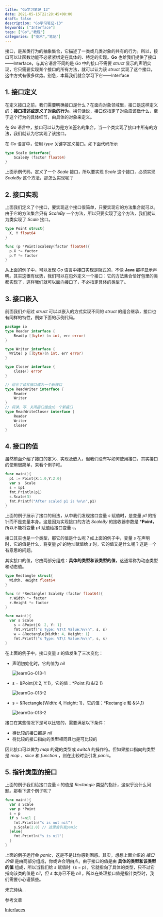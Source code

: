 ```yaml
---
title: "Go学习笔记 13"
date: 2021-05-15T22:28:45+08:00
draft: false
description: "Go学习笔记-13"
keywords: ["Interface"]
tags: ["Go","教程"]
categories: ["技术","笔记"]
---
```


接口，是某类行为的抽象集合，它描述了一类或几类对象的共有的行为。所以，接口可以让函数功能不必紧紧绑定在具体的、特定的实现。**Go** 也给我们提供了接口——Interface，与其它语言不同的是 *Go* 中的接口不需要 *struct* 显示的声明实现，它只需要实现某个接口的所有方法，就可以认为该 *struct* 实现了这个接口，这中方式有很多优势。别急，本篇我们就会学习下它——Interface

<!--more-->

## 1. 接口定义

在定义接口之前，我们需要明确接口是什么？在面向对象领域里，接口是这样定义的：**接口描述或定义了对象的行为**。换句话说，接口仅指定了对象应该做什么，至于这个行为的具体细节，由具体的对象来定义。

在 *Go* 语言中，接口可以认为是方法签名的集合。当一个类实现了接口中所有的方法，我们就认为它实现了该接口。

在 *Go* 语言中，使用 *type* 关键字定义接口。如下面代码所示

```go
type Scale interface{
    ScaleBy (factor float64)
}
```

上面示例代码，定义了一个 *Scale* 接口，所以要实现 *Scale* 这个接口，必须实现 *ScaleBy* 这个方法，那怎么实现呢？

## 2. 接口实现

上面我们定义了个接口，要实现这个接口很简单，只要实现它的方法集合就可以。由于它的方法集合只有 *ScaleBy* 一个方法，所以只要实现了这个方法，我们就认为类实现了 *Scale* 接口。

```go
type Point struct{
  X, Y float64
}

func (p *Point)ScaleBy(factor float64){
  p.X *= factor
  p.Y *= factor
}
```

从上面的例子中，可以发现 *Go* 语言中接口实现是隐式的，不像 **Java** 那样显示声明。其实这很有优势，我们可以在包外定义一个接口：它的方法集合恰好包里的类都实现了，这样我们就可以面向接口了，不必指定具体的类型了。

## 3. 接口嵌入

前面我们介绍过 *struct* 可以以嵌入的方式实现不同的 *struct* 的组合继承，接口也有同样的特性，例如下面的示例代码。

```go
package io
type Reader interface {
    Read(p []byte) (n int, err error)
}

type Writer interface {
  Write( p []byte)(n int, err error)
}

type Closer interface {
    Close() error
}

// 组合了读写接口成为一个新接口
type ReadWriter interface {
    Reader
    Writer
}
// 将读、写、关闭接口组合成一个新接口
type ReadWriteCloser interface {
    Reader
    Writer
    Closer
}
```

## 4. 接口的值

虽然前面介绍了接口的定义、实现及嵌入，但我们没有写如何使用接口，其实接口的使用很简单，来看个例子吧。

```go
func main(){
  p1 := Point{X:1.0,Y:2.0}
  var s  Scale
  s = &p1
  fmt.Println(p1)
  s.Scale(3)
  fmt.Printf("After scaled p1 is %v\n",p1)
}
```

上面的例子展示了接口的用法，从中我们发现接口变量 *s* 赋值时，是变量 *p1* 的指针而不是变量本身。这是因为实现接口的方法 *ScaleBy* 的接收器参数是 ***Point**，所以不能将变量 *p1* 赋值给接口变量 *s*。

接口其实也是一个类型，那它的值是什么呢？如上面的例子中，变量 *s* 在声明时，它的值是什么，将变量 *p1* 的地址赋值给 *s* 时，它的值又是什么呢？这是一个有意思的问题。

其实接口的值，它由两部分组成：**具体的类型和该类型的值**，这通常称为动态类型和动态值。

```go
type Rectangle struct{
  Width, Height float64
}

func (r *Rectangle) ScaleBy (factor float64){
  r.Width *= factor
  r.Height *= factor
}

func main(){
  var s Scale
	s = &Point{X: 2, Y: 1}
	fmt.Printf("s Type: %T\t Value:%v\n", s, s)
	w = &Rectangle{Width: 4, Height: 1}
	fmt.Printf("s Type: %T\t Value:%v\n", s, s)
}
```

在上面的例子中，接口变量 *s* 的值发生了三次变化：

* 声明初始化时，它的值为 *nil*

  ![learnGo-013-1](/media/learnGo-013-1.png)

* s = &Point{X:2, Y:1}，它的值：*Point 和 &{2 1}

  ![learnGo-013-2](/media/learnGo-013-2.png)

* s = &Rectangle{Width: 4, Height: 1}，它的值：*Rectangle 和 &{4,1}

  ![learnGo-013-2](/media/learnGo-013-3.png)

接口在某些情况下是可以比较的，需要满足以下条件：

* 待比较的接口都是 *nil*
* 待比较的接口指向的类型相同且也是可比较的

因此接口可以做为 *map* 的键的类型或 *switch* 的操作符。但如果接口指向的类型是 *map* 、*slice* 和 *function* ，则在比较时会引发 *panic*。

## 5. 指针类型的接口

上面的例子我们给接口变量 *s* 的值是 *Rectangle* 类型的指针，这似乎没什么问题。那看下这个例子呢？

```go
func main(){
  var s Scale
  var p *Point
  s = p
  if s !=nil {
    fmt.Println("s is not nil")
    s.Scale(2.0) // 这里会引发panic
  }else{
    fmt.Println("s is nil")
  }
}
```

上面的例子运行会 *panic*，这是不是让你感到困惑。其实，想想上面介绍的 *接口的值* 是由两部分组成，你或许会明白点。由于接口的值是由 **具体的类型和该类型的值** 组成，所以当我们给 *s* 赋值时（s = p），它就指向了具体的类型，只不过它指向该类的值是 *nil*，但 *s* 本身已不是 *nil* 。所以在处理接口值是指针类型时，我们需要小心谨慎些。

未完待续…

参考文章

[Interfaces](https://learning.oreilly.com/library/view/the-go-programming/9780134190570/ebook_split_059.html)

